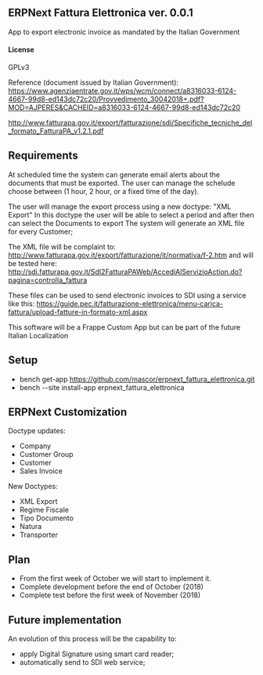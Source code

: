## ERPNext Fattura Elettronica ver. 0.0.1

App to export electronic invoice as mandated by the Italian Government

#### License

GPLv3

Reference (document issued by Italian Government):
https://www.agenziaentrate.gov.it/wps/wcm/connect/a8316033-6124-4667-99d8-ed143dc72c20/Provvedimento_30042018+.pdf?MOD=AJPERES&CACHEID=a8316033-6124-4667-99d8-ed143dc72c20

http://www.fatturapa.gov.it/export/fatturazione/sdi/Specifiche_tecniche_del_formato_FatturaPA_v1.2.1.pdf

## Requirements

At scheduled time the system can generate email alerts about the documents that must be exported. The user can manage the schelude choose between (1 hour, 2 hour, or a fixed time of the day).

The user will manage the export process using a new doctype: "XML Export"
In this doctype the user will be able to select a period and after then can select the Documents to export
The system will generate an XML file for every Customer;

The XML file will be complaint to:
http://www.fatturapa.gov.it/export/fatturazione/it/normativa/f-2.htm
and will be tested here:
http://sdi.fatturapa.gov.it/SdI2FatturaPAWeb/AccediAlServizioAction.do?pagina=controlla_fattura

These files can be used to send electronic invoices to SDI using a service like this:
https://guide.pec.it/fatturazione-elettronica/menu-carica-fattura/upload-fatture-in-formato-xml.aspx

This software will be a Frappe Custom App but can be part of the future Italian Localization

## Setup

- bench get-app https://github.com/mascor/erpnext_fattura_elettronica.git
- bench --site <SITENAME> install-app erpnext_fattura_elettronica

## ERPNext Customization

Doctype updates:
- Company 
- Customer Group
- Customer
- Sales Invoice

New Doctypes:
- XML Export
- Regime Fiscale
- Tipo Documento
- Natura
- Transporter

## Plan

- From the first week of October we will start to implement it.
- Complete development before the end of October (2018)
- Complete test before the first week of November (2018)

## Future implementation

An evolution of this process will be the capability to:
- apply Digital Signature using smart card reader;
- automatically send to SDI web service;
